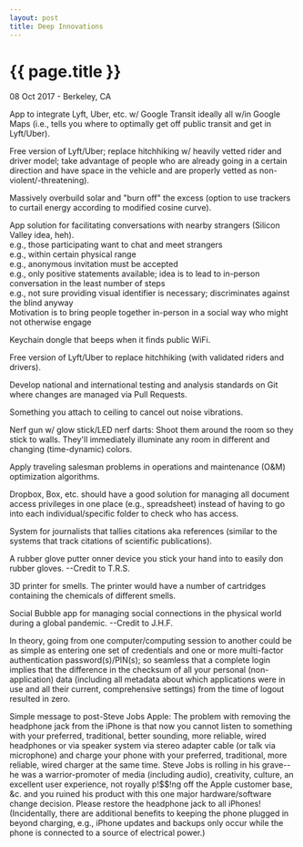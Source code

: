```yaml
---
layout: post
title: Deep Innovations
---
```


{{ page.title }}
================

<p class="meta">08 Oct 2017 - Berkeley, CA</p>

App to integrate Lyft, Uber, etc. w/ Google Transit ideally all w/in Google Maps (i.e., tells you where to optimally get off public transit and get in Lyft/Uber).

Free version of Lyft/Uber; replace hitchhiking w/ heavily vetted rider and driver model; take advantage of people who are already going in a certain direction and have space in the vehicle and are properly vetted as non-violent/-threatening).

Massively overbuild solar and "burn off" the excess (option to use trackers to curtail energy according to modified cosine curve).

App solution for facilitating conversations with nearby strangers (Silicon Valley idea, heh).  
e.g., those participating want to chat and meet strangers  
e.g., within certain physical range  
e.g., anonymous invitation must be accepted  
e.g., only positive statements available; idea is to lead to in-person conversation in the least number of steps  
e.g., not sure providing visual identifier is necessary; discriminates against the blind anyway  
Motivation is to bring people together in-person in a social way who might not otherwise engage

Keychain dongle that beeps when it finds public WiFi.

Free version of Lyft/Uber to replace hitchhiking (with validated riders and drivers).

Develop national and international testing and analysis standards on Git where changes are managed via Pull Requests.

Something you attach to ceiling to cancel out noise vibrations.

Nerf gun w/ glow stick/LED nerf darts: Shoot them around the room so they stick to walls. They'll immediately illuminate any room in different and changing (time-dynamic) colors.

Apply traveling salesman problems in operations and maintenance (O&M) optimization algorithms.

Dropbox, Box, etc. should have a good solution for managing all document access privileges in one place (e.g., spreadsheet) instead of having to go into each individual/specific folder to check who has access.

System for journalists that tallies citations aka references (similar to the systems that track citations of scientific publications).

A rubber glove putter onner device you stick your hand into to easily don rubber gloves. --Credit to T.R.S.

3D printer for smells. The printer would have a number of cartridges containing the chemicals of different smells.

Social Bubble app for managing social connections in the physical world during a global pandemic. --Credit to J.H.F.

In theory, going from one computer/computing session to another could be as simple as entering one set of credentials and one or more multi-factor authentication password(s)/PIN(s); so seamless that a complete login implies that the difference in the checksum of all your personal (non-application) data (including all metadata about which applications were in use and all their current, comprehensive settings) from the time of logout resulted in zero.

Simple message to post-Steve Jobs Apple: The problem with removing the headphone jack from the iPhone is that now you cannot listen to something with your preferred, traditional, better sounding, more reliable, wired headphones or via speaker system via stereo adapter cable (or talk via microphone) and charge your phone with your preferred, traditional, more reliable, wired charger at the same time. Steve Jobs is rolling in his grave--he was a warrior-promoter of media (including audio), creativity, culture, an excellent user experience, not royally p!$$!ng off the Apple customer base, &c. and you ruined his product with this one major hardware/software change decision. Please restore the headphone jack to all iPhones! (Incidentally, there are additional benefits to keeping the phone plugged in beyond charging, e.g., iPhone updates and backups only occur while the phone is connected to a source of electrical power.)